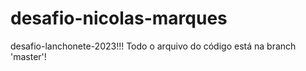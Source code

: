 # desafio-nicolas-marques
desafio-lanchonete-2023!!!
Todo o arquivo do código está na branch 'master'!
